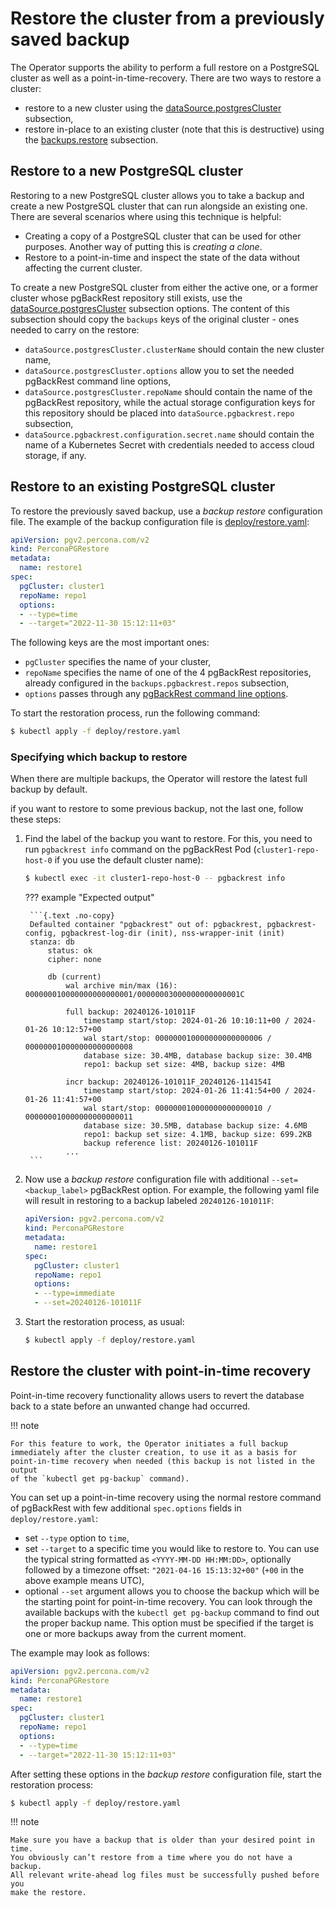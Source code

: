 # Restore the cluster from a previously saved backup

The Operator supports the ability to perform a full restore on a PostgreSQL
cluster as well as a point-in-time-recovery. There are two ways to
restore a cluster:

* restore to a new cluster using the [dataSource.postgresCluster](operator.md#datasource-postgrescluster-clustername)
subsection,
* restore in-place to an existing cluster (note that this is destructive) using
the [backups.restore](operator.md#backups-restore-enabled) subsection.

## Restore to a new PostgreSQL cluster

Restoring to a new PostgreSQL cluster allows you to take a backup and create a
new PostgreSQL cluster that can run alongside an existing one. There are several
scenarios where using this technique is helpful:

* Creating a copy of a PostgreSQL cluster that can be used for other purposes.
    Another way of putting this is *creating a clone*.
* Restore to a point-in-time and inspect the state of the data without affecting
    the current cluster.

To create a new PostgreSQL cluster from either the active one, or a former cluster
whose pgBackRest repository still exists, use the [dataSource.postgresCluster](operator.md#datasource-postgrescluster-clustername) subsection options. The content of this subsection
should copy the `backups` keys of the original cluster - ones needed to carry on
the restore:

* `dataSource.postgresCluster.clusterName` should contain the new cluster name,
* `dataSource.postgresCluster.options` allow you to set the needed pgBackRest
    command line options,
* `dataSource.postgresCluster.repoName` should contain the name of the
    pgBackRest repository, while the actual storage configuration keys for this
    repository should be placed into `dataSource.pgbackrest.repo` subsection,
* `dataSource.pgbackrest.configuration.secret.name` should contain the name of
    a Kubernetes Secret with credentials needed to access cloud storage, if any.
    
## Restore to an existing PostgreSQL cluster

To restore the previously saved backup, use a *backup restore*
configuration file. The example of the backup configuration file is
[deploy/restore.yaml](https://github.com/percona/percona-postgresql-operator/blob/main/deploy/restore.yaml):

```yaml
apiVersion: pgv2.percona.com/v2
kind: PerconaPGRestore
metadata:
  name: restore1
spec:
  pgCluster: cluster1
  repoName: repo1
  options:
  - --type=time
  - --target="2022-11-30 15:12:11+03"
```

The following keys are the most important ones:

* `pgCluster` specifies the name of your cluster,
* `repoName` specifies the name of one of the 4 pgBackRest repositories,
    already configured in the `backups.pgbackrest.repos` subsection,
* `options` passes through any [pgBackRest command line options](https://pgbackrest.org/configuration.html).

To start the restoration process, run the following command:

``` {.bash data-prompt="$" }
$ kubectl apply -f deploy/restore.yaml
```

### Specifying which backup to restore

When there are multiple backups, the Operator will restore the latest full
backup by default.

if you want to restore to some previous backup, not the last one, follow these
steps:

1. Find the label of the backup you want to restore. For this, you need to
    run `pgbackrest info` command on the pgBackRest Pod (`cluster1-repo-host-0`
    if you use the default cluster name):

    ```{.bash data-prompt="$" }
    $ kubectl exec -it cluster1-repo-host-0 -- pgbackrest info
    ```

    ??? example "Expected output"

        ```{.text .no-copy}
        Defaulted container "pgbackrest" out of: pgbackrest, pgbackrest-config, pgbackrest-log-dir (init), nss-wrapper-init (init)
        stanza: db
            status: ok
            cipher: none
        
            db (current)
                wal archive min/max (16): 000000010000000000000001/00000003000000000000001C
        
                full backup: 20240126-101011F
                    timestamp start/stop: 2024-01-26 10:10:11+00 / 2024-01-26 10:12:57+00
                    wal start/stop: 000000010000000000000006 / 000000010000000000000008
                    database size: 30.4MB, database backup size: 30.4MB
                    repo1: backup set size: 4MB, backup size: 4MB
        
                incr backup: 20240126-101011F_20240126-114154I
                    timestamp start/stop: 2024-01-26 11:41:54+00 / 2024-01-26 11:41:57+00
                    wal start/stop: 000000010000000000000010 / 000000010000000000000011
                    database size: 30.5MB, database backup size: 4.6MB
                    repo1: backup set size: 4.1MB, backup size: 699.2KB
                    backup reference list: 20240126-101011F
                ...
        ```

2. Now use a *backup restore* configuration file with additional
    `--set=<backup_label>` pgBackRest option. For example, the following yaml
    file will result in restoring to a backup labeled `20240126-101011F`:
    
    ```yaml
    apiVersion: pgv2.percona.com/v2
    kind: PerconaPGRestore
    metadata:
      name: restore1
    spec:
      pgCluster: cluster1
      repoName: repo1
      options:
      - --type=immediate
      - --set=20240126-101011F
    ```

3. Start the restoration process, as usual:

    ``` {.bash data-prompt="$" }
    $ kubectl apply -f deploy/restore.yaml
    ```

## Restore the cluster with point-in-time recovery

Point-in-time recovery functionality allows users to revert the database back to
a state before an unwanted change had occurred.

!!! note

    For this feature to work, the Operator initiates a full backup 
    immediately after the cluster creation, to use it as a basis for
    point-in-time recovery when needed (this backup is not listed in the output
    of the `kubectl get pg-backup` command).

You can set up a point-in-time recovery using the normal restore command of
pgBackRest with few additional `spec.options` fields in `deploy/restore.yaml`:

* set `--type` option to `time`,
* set `--target` to a specific time you would like to restore to. You can use
the typical string formatted as `<YYYY-MM-DD HH:MM:DD>`, optionally followed
by a timezone offset: `"2021-04-16 15:13:32+00"` (`+00` in the above
example means UTC),
* optional `--set` argument allows you to choose the backup which will be the
starting point for point-in-time recovery. You can look through the available backups
with the `kubectl get pg-backup` command to find out the proper backup name.
This option must be specified if the target is one or more backups away from the
current moment.

The example may look as follows:

```yaml
apiVersion: pgv2.percona.com/v2
kind: PerconaPGRestore
metadata:
  name: restore1
spec:
  pgCluster: cluster1
  repoName: repo1
  options:
  - --type=time
  - --target="2022-11-30 15:12:11+03"
```

After setting these options in the *backup restore* configuration file,
start the restoration process:

``` {.bash data-prompt="$" }
$ kubectl apply -f deploy/restore.yaml
```

!!! note

    Make sure you have a backup that is older than your desired point in time.
    You obviously can’t restore from a time where you do not have a backup.
    All relevant write-ahead log files must be successfully pushed before you
    make the restore.

